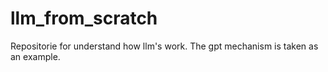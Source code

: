 # llm_from_scratch
Repositorie for understand how llm's work. The gpt mechanism is taken as an example.
